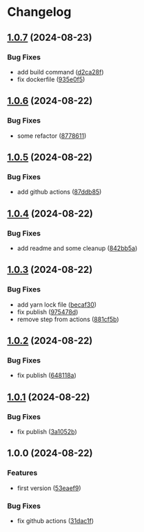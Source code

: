 # Changelog

## [1.0.7](https://github.com/flowcore-io/generator-bun-app/compare/v1.0.6...v1.0.7) (2024-08-23)


### Bug Fixes

* add build command ([d2ca28f](https://github.com/flowcore-io/generator-bun-app/commit/d2ca28fbcabc718272d338bb6c7bcf2b70ab320c))
* fix dockerfile ([935e0f5](https://github.com/flowcore-io/generator-bun-app/commit/935e0f5b224a615a83c74c1996010aff75caa3ff))

## [1.0.6](https://github.com/flowcore-io/generator-bun-app/compare/v1.0.5...v1.0.6) (2024-08-22)


### Bug Fixes

* some refactor ([8778611](https://github.com/flowcore-io/generator-bun-app/commit/8778611e7fad0c2a4712872d0ee1abf808e454fc))

## [1.0.5](https://github.com/flowcore-io/generator-bun-app/compare/v1.0.4...v1.0.5) (2024-08-22)


### Bug Fixes

* add github actions ([87ddb85](https://github.com/flowcore-io/generator-bun-app/commit/87ddb85f3e21709617a6e8515035728d39936ed9))

## [1.0.4](https://github.com/flowcore-io/generator-bun-app/compare/v1.0.3...v1.0.4) (2024-08-22)


### Bug Fixes

* add readme and some cleanup ([842bb5a](https://github.com/flowcore-io/generator-bun-app/commit/842bb5a469aa05fc458eb6e69ec5f6f8f40bec7c))

## [1.0.3](https://github.com/flowcore-io/generator-bun-app/compare/v1.0.2...v1.0.3) (2024-08-22)


### Bug Fixes

* add yarn lock file ([becaf30](https://github.com/flowcore-io/generator-bun-app/commit/becaf30a788f98f84bb0d07ef665ab01f0645d2e))
* fix publish ([975478d](https://github.com/flowcore-io/generator-bun-app/commit/975478da967a65c951336fdba055c3a666f38830))
* remove step from actions ([881cf5b](https://github.com/flowcore-io/generator-bun-app/commit/881cf5bb32682f6df53a07741f762c91ed8e50ba))

## [1.0.2](https://github.com/flowcore-io/generator-bun-app/compare/v1.0.1...v1.0.2) (2024-08-22)


### Bug Fixes

* fix publish ([648118a](https://github.com/flowcore-io/generator-bun-app/commit/648118a2a29553039689496897a6d16c7e82bd32))

## [1.0.1](https://github.com/flowcore-io/generator-bun-app/compare/v1.0.0...v1.0.1) (2024-08-22)


### Bug Fixes

* fix publish ([3a1052b](https://github.com/flowcore-io/generator-bun-app/commit/3a1052ba1bc89d4a2bf4ffd79d8f801cf613d9cc))

## 1.0.0 (2024-08-22)


### Features

* first version ([53eaef9](https://github.com/flowcore-io/generator-bun-app/commit/53eaef9ff441bc74acb4f2e9ba3382a5eafb2ace))


### Bug Fixes

* fix github actions ([31dac1f](https://github.com/flowcore-io/generator-bun-app/commit/31dac1f06f145c045b27fa818e6a5bb736947973))

